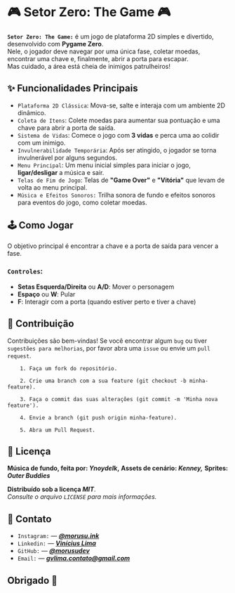 # 🎮 Setor Zero: The Game 🎮

**`Setor Zero: The Game:`** é um jogo de plataforma 2D simples e divertido, desenvolvido com **Pygame Zero**.  
Nele, o jogador deve navegar por uma única fase, coletar moedas, encontrar uma chave e, finalmente, abrir a porta para escapar.  
Mas cuidado, a área está cheia de inimigos patrulheiros!

## ✨ Funcionalidades Principais

- `Plataforma 2D Clássica`: Mova-se, salte e interaja com um ambiente 2D dinâmico.  
- `Coleta de Itens`: Colete moedas para aumentar sua pontuação e uma chave para abrir a porta de saída.  
- `Sistema de Vidas`: Comece o jogo com **3 vidas** e perca uma ao colidir com um inimigo.  
- `Invulnerabilidade Temporária`: Após ser atingido, o jogador se torna invulnerável por alguns segundos.  
- `Menu Principal`: Um menu inicial simples para iniciar o jogo, **ligar/desligar** a música e sair.  
- `Telas de Fim de Jogo`: Telas de **"Game Over"** e **"Vitória"** que levam de volta ao menu principal.  
- `Música e Efeitos Sonoros:` Trilha sonora de fundo e efeitos sonoros para eventos do jogo, como coletar moedas.  

## 🕹️ Como Jogar

O objetivo principal é encontrar a chave e a porta de saída para vencer a fase.

### `Controles`:

- **Setas Esquerda/Direita** ou **A/D**: Mover o personagem  
- **Espaço** ou **W**: Pular  
- **F**: Interagir com a porta (quando estiver perto e tiver a chave)   

## 🤝 Contribuição

Contribuições são bem-vindas! Se você encontrar algum `bug` ou tiver `sugestões para melhorias`, por favor abra uma `issue` ou envie um `pull request`.

        1. Faça um fork do repositório.

        2. Crie uma branch com a sua feature (git checkout -b minha-feature).
        
        3. Faça o commit das suas alterações (git commit -m 'Minha nova feature').

        4. Envie a branch (git push origin minha-feature).

        5. Abra um Pull Request.

## 📄 Licença

**Música de fundo, feita por: *Ynoydelk*,**
**Assets de cenário: *Kenney,***
**Sprites: *Outer Buddies***

**Distribuído sob a licença *MIT***.  
*Consulte o arquivo `LICENSE` para mais informações.*

## 📧 Contato

- `Instagram:` — ***[@morusu.ink](https://instagram.com/morusu.ink)***  
- `Linkedin:` — ***[Vinícius Lima](https://www.linkedin.com/in/vin%C3%ADcius-lima-738603284/)***  
- `GitHub:` — ***[@morusudev](https://github.com/morusudev)***
- `Email:` — ***gvlima.contato@gmail.com***

## Obrigado 🤍
